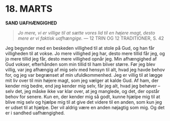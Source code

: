 # 18. MARTS

**SAND UAFHÆNGIGHED**

> *Jo mere, vi er villige til at sætte vores lid til en højere magt, desto mere er vi faktisk uafhængige.*
> — 12 TRIN OG 12 TRADITIONER, S. 42

Jeg begynder med en beskeden villighed til at stole på Gud, og han får villigheden til at vokse. Jo mere villighed jeg har, desto mere tillid får jeg, og jo mere tillid jeg får, desto mere villighed opnår jeg. Min afhængighed af Gud vokser, efterhånden som min tillid til ham bliver større. Før jeg blev villig, var jeg afhængig af mig selv med hensyn til alt, hvad jeg havde behov for, og jeg var begrænset af min ufuldkommenhed. Jeg er villig til at lægge mit liv over til min højere magt, som jeg vælger at kalde Gud. Af ham, der kender mig bedre, end jeg kender mig selv, får jeg alt, hvad jeg behøver – selv det, jeg måske ikke var klar over, at jeg manglede, og det, der opstår behov for senere. Kun en, der kender mig så godt, kunne hjælpe mig til at blive mig selv og hjælpe mig til at give det videre til en anden, som kun jeg er udset til at hjælpe. Der vil aldrig være en anden nøjagtig som mig. Og det er i sandhed uafhængighed.
